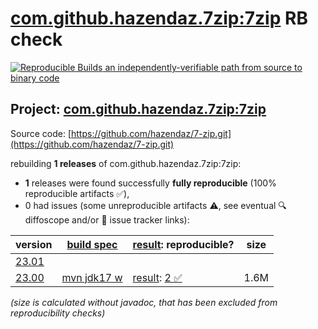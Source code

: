 [com.github.hazendaz.7zip:7zip](https://central.sonatype.com/artifact/com.github.hazendaz.7zip/7zip/versions) RB check
=======

[![Reproducible Builds](https://reproducible-builds.org/images/logos/rb.svg) an independently-verifiable path from source to binary code](https://reproducible-builds.org/)

## Project: [com.github.hazendaz.7zip:7zip](https://central.sonatype.com/artifact/com.github.hazendaz.7zip/7zip/versions)

Source code: [https://github.com/hazendaz/7-zip.git](https://github.com/hazendaz/7-zip.git)

rebuilding **1 releases** of com.github.hazendaz.7zip:7zip:
- **1** releases were found successfully **fully reproducible** (100% reproducible artifacts :white_check_mark:),
- 0 had issues (some unreproducible artifacts :warning:, see eventual :mag: diffoscope and/or :memo: issue tracker links):

| version | [build spec](/BUILDSPEC.md) | [result](https://reproducible-builds.org/docs/jvm/): reproducible? | size |
| -- | --------- | ------ | -- |
| [23.01](https://central.sonatype.com/artifact/com.github.hazendaz.7zip/7zip/23.01/pom) | | | |
| [23.00](https://central.sonatype.com/artifact/com.github.hazendaz.7zip/7zip/23.00/pom) | [mvn jdk17 w](7zip-23.00.buildspec) | [result](7zip-23.00.buildinfo): [2 :white_check_mark: ](7zip-23.00.buildcompare) | 1.6M |

<i>(size is calculated without javadoc, that has been excluded from reproducibility checks)</i>
